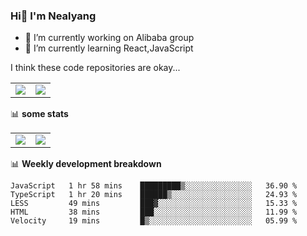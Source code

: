 ### Hi👋 I'm Nealyang

- 🔭 I’m currently working on Alibaba group
- 🌱 I’m currently learning React,JavaScript


I think these code repositories are okay...

<table>
  <tbody>
    <tr>
      <td>
        <a href="https://github.com/Nealyang/React-Express-Blog-Demo">
          <img align="center" src="https://github-readme-stats.vercel.app/api/pin/?username=Nealyang&repo=React-Express-Blog-Demo&theme=chartreuse-dark" />
        </a>
      </td>
       <td>
        <a href="https://github.com/Nealyang/PersonalBlog">
          <img align="center" src="https://github-readme-stats.vercel.app/api/pin/?username=Nealyang&repo=PersonalBlog&theme=chartreuse-dark" />
        </a>
      </td>
    </tr>
  </tbody>
</table>

📊 **some stats**


<table>
  <tbody>
    <tr>
      <td>
          <img align="center" src="https://github-readme-stats.vercel.app/api?username=Nealyang&theme=chartreuse-dark&show_icons=true" />
      </td>
       <td>
          <img align="center" src="https://github-readme-stats.vercel.app/api/top-langs/?username=Nealyang&theme=chartreuse-dark" />
      </td>
    </tr>
  </tbody>
</table>

📊 **Weekly development breakdown**

<!--START_SECTION:waka-->
```text
JavaScript   1 hr 58 mins    █████████▒░░░░░░░░░░░░░░░   36.90 % 
TypeScript   1 hr 20 mins    ██████▒░░░░░░░░░░░░░░░░░░   24.93 % 
LESS         49 mins         ███▓░░░░░░░░░░░░░░░░░░░░░   15.33 % 
HTML         38 mins         ███░░░░░░░░░░░░░░░░░░░░░░   11.99 % 
Velocity     19 mins         █▒░░░░░░░░░░░░░░░░░░░░░░░   05.99 % 
```
<!--END_SECTION:waka-->
